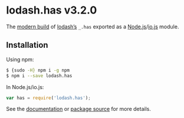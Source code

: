 # lodash.has v3.2.0

The [modern build](https://github.com/lodash/lodash/wiki/Build-Differences) of [lodash’s](https://lodash.com/) `_.has` exported as a [Node.js](http://nodejs.org/)/[io.js](https://iojs.org/) module.

## Installation

Using npm:

```bash
$ {sudo -H} npm i -g npm
$ npm i --save lodash.has
```

In Node.js/io.js:

```js
var has = require('lodash.has');
```

See the [documentation](https://lodash.com/docs#has) or [package source](https://github.com/lodash/lodash/blob/3.2.0-npm-packages/lodash.has) for more details.
